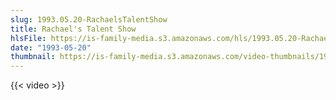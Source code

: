 ```yaml
---
slug: 1993.05.20-RachaelsTalentShow
title: Rachael's Talent Show
hlsFile: https://is-family-media.s3.amazonaws.com/hls/1993.05.20-RachaelsTalentShow/1993.05.20-RachaelsTalentShow.m3u8
date: "1993-05-20"
thumbnail: https://is-family-media.s3.amazonaws.com/video-thumbnails/1993.05.20-RachaelsTalentShow.png
---
```

{{< video >}}
